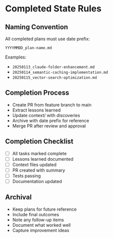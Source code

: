# Completed State Rules

## Naming Convention

All completed plans must use date prefix:
```
YYYYMMDD_plan-name.md
```

Examples:
- `20250113_claude-folder-enhancement.md`
- `20250114_semantic-caching-implementation.md`
- `20250115_vector-search-optimization.md`

## Completion Process

- Create PR from feature branch to main
- Extract lessons learned
- Update context/ with discoveries
- Archive with date prefix for reference
- Merge PR after review and approval

## Completion Checklist
- [ ] All tasks marked complete
- [ ] Lessons learned documented
- [ ] Context files updated
- [ ] PR created with summary
- [ ] Tests passing
- [ ] Documentation updated

## Archival
- Keep plans for future reference
- Include final outcomes
- Note any follow-up items
- Document what worked well
- Capture improvement ideas